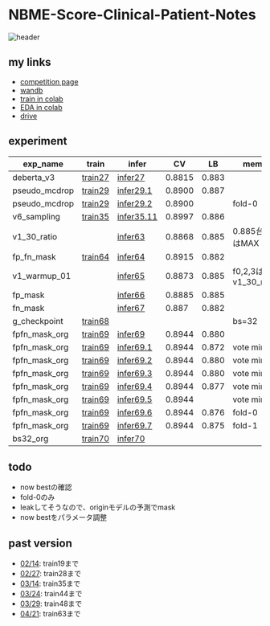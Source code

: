 # NBME-Score-Clinical-Patient-Notes

![header](https://user-images.githubusercontent.com/5457315/152741419-73b74026-5d9b-42e9-b4b2-1532ec1a9281.png)

## my links
- [competition page](https://www.kaggle.com/c/nbme-score-clinical-patient-notes/overview)
- [wandb](https://wandb.ai/trtd56/NBME?workspace=user-trtd56)
- [train in colab](https://colab.research.google.com/drive/19k8p-73U-u37NRvShyLyKTfaL-FNOxYf#scrollTo=biROVf6yriWY)
- [EDA in colab](https://colab.research.google.com/drive/1lYF89HHfHbhWGXG2Q_lKuTPCpgnj8o_9?usp=sharing)
- [drive](https://drive.google.com/drive/u/0/folders/1ty_XHbeev3OY1CxSJ4LmSlm00JzvNF_a)

## experiment

|exp_name|train|infer|CV|LB|memo|
|--|--|--|--|--|--|
|deberta_v3|[train27]|[infer27]|0.8815|0.883||
|pseudo_mcdrop|[train29]|[infer29.1]|0.8900|0.887||
|pseudo_mcdrop|[train29]|[infer29.2]|0.8900||fold-0|
|v6_sampling|[train35]|[infer35.11]|0.8997|0.886||
|v1_30_ratio||[infer63]|0.8868|0.885|0.885台ではMAX|
|fp_fn_mask|[train64]|[infer64]|0.8915|0.882||
|v1_warmup_01||[infer65]|0.8873|0.885|f0,2,3はv1_30_ratio|
|fp_mask||[infer66]|0.8885|0.885||
|fn_mask||[infer67]|0.887|0.882||
|g_checkpoint|[train68]||||bs=32|
|fpfn_mask_org|[train69]|[infer69]|0.8944|0.880||
|fpfn_mask_org|[train69]|[infer69.1]|0.8944|0.872|vote min 1|
|fpfn_mask_org|[train69]|[infer69.2]|0.8944|0.880|vote min 2|
|fpfn_mask_org|[train69]|[infer69.3]|0.8944|0.880|vote min 3|
|fpfn_mask_org|[train69]|[infer69.4]|0.8944|0.877|vote min 4|
|fpfn_mask_org|[train69]|[infer69.5]|0.8944||vote min 5|
|fpfn_mask_org|[train69]|[infer69.6]|0.8944|0.876|fold-0|
|fpfn_mask_org|[train69]|[infer69.7]|0.8944|0.875|fold-1|
|bs32_org|[train70]|[infer70]||||


[train27]:https://github.com/trtd56/NBME-Score-Clinical-Patient-Notes/blob/9d06cacd1faaf58d9a8190b51018f0acf5e64774/src/nbme_train_by_pytorch.py
[infer27]:https://www.kaggle.com/code/takamichitoda/nbme-infer-by-pytorch?scriptVersionId=91502169
[train29]:https://github.com/trtd56/NBME-Score-Clinical-Patient-Notes/blob/e5ecba1da4c146c100cec6b0c7f69ff27ef1cee4/src/nbme_train_by_pytorch.py
[infer29.1]:https://www.kaggle.com/code/takamichitoda/nbme-infer-by-pytorch/data?scriptVersionId=90405444
[infer29.2]:https://www.kaggle.com/code/takamichitoda/nbme-infer-by-pytorch?scriptVersionId=94391883
[train35]:https://github.com/trtd56/NBME-Score-Clinical-Patient-Notes/blob/db94a53a6337f0ba5df97235b2097065959db48a/src/nbme_train_by_pytorch.py
[infer35.11]:https://www.kaggle.com/code/takamichitoda/nbme-infer-by-pytorch?scriptVersionId=90397794
[infer63]:https://www.kaggle.com/code/takamichitoda/nbme-infer-by-pytorch?scriptVersionId=93580935`
[train64]:https://github.com/trtd56/NBME-Score-Clinical-Patient-Notes/tree/506a3bae787f21146407746a5060876f29562dd0
[infer64]:https://www.kaggle.com/code/takamichitoda/nbme-infer-by-pytorch?scriptVersionId=93678090
[infer65]:https://www.kaggle.com/code/takamichitoda/nbme-infer-by-pytorch?scriptVersionId=93835976
[infer66]:https://www.kaggle.com/code/takamichitoda/nbme-infer-by-pytorch?scriptVersionId=93918045
[infer67]:https://www.kaggle.com/code/takamichitoda/nbme-infer-by-pytorch?scriptVersionId=94098938
[train68]:https://github.com/trtd56/NBME-Score-Clinical-Patient-Notes/tree/29fde2e3cd3e8ae52b561c37bd57a1813031b1e7
[train69]:https://github.com/trtd56/NBME-Score-Clinical-Patient-Notes/tree/bece9ec86119518685970bc6100d218d9116ddfd
[infer69]:https://www.kaggle.com/code/takamichitoda/nbme-infer-by-pytorch?scriptVersionId=94280402
[infer69.1]:https://www.kaggle.com/code/takamichitoda/nbme-infer-by-pytorch?scriptVersionId=94281250
[infer69.2]:https://www.kaggle.com/code/takamichitoda/nbme-infer-by-pytorch?scriptVersionId=94281296
[infer69.3]:https://www.kaggle.com/code/takamichitoda/nbme-infer-by-pytorch?scriptVersionId=94281510
[infer69.4]:https://www.kaggle.com/code/takamichitoda/nbme-infer-by-pytorch?scriptVersionId=94281771
[infer69.5]:https://www.kaggle.com/code/takamichitoda/nbme-infer-by-pytorch?scriptVersionId=94281829
[infer69.6]:https://www.kaggle.com/code/takamichitoda/nbme-infer-by-pytorch?scriptVersionId=94368929
[infer69.7]:https://www.kaggle.com/code/takamichitoda/nbme-infer-by-pytorch?scriptVersionId=94369192
[train70]:https://github.com/trtd56/NBME-Score-Clinical-Patient-Notes/tree/ec5261326853320a7e2485ca133954b2fa00d28d
[infer70]:xxx

## todo
- now bestの確認
- fold-0のみ
- leakしてそうなので、originモデルの予測でmask
- now bestをパラメータ調整


## past version
- [02/14](https://github.com/trtd56/NBME-Score-Clinical-Patient-Notes/blob/cc0ec36cf5afa1e8278340ac774806f4b3d43591/docs/experiment.md): train19まで
- [02/27](https://github.com/trtd56/NBME-Score-Clinical-Patient-Notes/blob/6e420a8282d95a2217b18d9c562dc9ee26e22e96/docs/experiment.md): train28まで
- [03/14](https://github.com/trtd56/NBME-Score-Clinical-Patient-Notes/blob/f3921bd422de3529fd3f3f2eff463072e9c0f503/docs/experiment.md): train35まで
- [03/24](https://github.com/trtd56/NBME-Score-Clinical-Patient-Notes/blob/33928885fa240ae2d3f18ed7eaf1bb337581b52f/docs/experiment.md): train44まで
- [03/29](https://github.com/trtd56/NBME-Score-Clinical-Patient-Notes/blob/3160e171c2182ad4f2a020e34ba6d4bf637052f0/docs/experiment.md): train48まで
- [04/21](https://github.com/trtd56/NBME-Score-Clinical-Patient-Notes/tree/c21ae7e4d28e7f21da672139c054494c34cd57a4): train63まで
